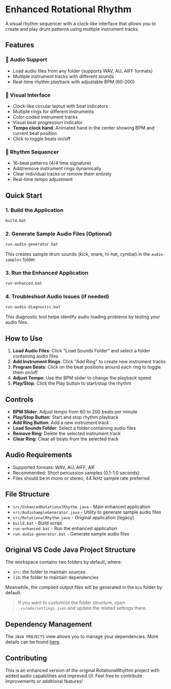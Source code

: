 # Enhanced Rotational Rhythm

A visual rhythm sequencer with a clock-like interface that allows you to create and play drum patterns using multiple instrument tracks.

## Features

### 🎵 Audio Support
- Load audio files from any folder (supports WAV, AU, AIFF formats)
- Multiple instrument tracks with different sounds
- Real-time rhythm playback with adjustable BPM (60-200)

### 🎨 Visual Interface
- Clock-like circular layout with beat indicators
- Multiple rings for different instruments
- Color-coded instrument tracks
- Visual beat progression indicator
- **Tempo clock hand**: Animated hand in the center showing BPM and current beat position
- Click to toggle beats on/off

### 🥁 Rhythm Sequencer
- 16-beat patterns (4/4 time signature)
- Add/remove instrument rings dynamically
- Clear individual tracks or remove them entirely
- Real-time tempo adjustment

## Quick Start

### 1. Build the Application
```bash
build.bat
```

### 2. Generate Sample Audio Files (Optional)
```bash
run-audio-generator.bat
```
This creates sample drum sounds (kick, snare, hi-hat, cymbal) in the `audio-samples` folder.

### 3. Run the Enhanced Application
```bash
run-enhanced.bat
```

### 4. Troubleshoot Audio Issues (if needed)
```bash
run-audio-diagnostic.bat
```
This diagnostic tool helps identify audio loading problems by testing your audio files.

## How to Use

1. **Load Audio Files**: Click "Load Sounds Folder" and select a folder containing audio files
2. **Add Instrument Rings**: Click "Add Ring" to create new instrument tracks
3. **Program Beats**: Click on the beat positions around each ring to toggle them on/off
4. **Adjust Tempo**: Use the BPM slider to change the playback speed
5. **Play/Stop**: Click the Play button to start/stop the rhythm

## Controls

- **BPM Slider**: Adjust tempo from 60 to 200 beats per minute
- **Play/Stop Button**: Start and stop rhythm playback
- **Add Ring Button**: Add a new instrument track
- **Load Sounds Folder**: Select a folder containing audio files
- **Remove Ring**: Delete the selected instrument track
- **Clear Ring**: Clear all beats from the selected track

## Audio Requirements

- Supported formats: WAV, AU, AIFF, AIF
- Recommended: Short percussion samples (0.1-1.0 seconds)
- Files should be in mono or stereo, 44.1kHz sample rate preferred

## File Structure

- `src/EnhancedRotationalRhythm.java` - Main enhanced application
- `src/AudioSampleGenerator.java` - Utility to generate sample audio files
- `src/RotationalRhythm.java` - Original application (legacy)
- `build.bat` - Build script
- `run-enhanced.bat` - Run the enhanced application
- `run-audio-generator.bat` - Generate sample audio files

## Original VS Code Java Project Structure

The workspace contains two folders by default, where:

- `src`: the folder to maintain sources
- `lib`: the folder to maintain dependencies

Meanwhile, the compiled output files will be generated in the `bin` folder by default.

> If you want to customize the folder structure, open `.vscode/settings.json` and update the related settings there.

## Dependency Management

The `JAVA PROJECTS` view allows you to manage your dependencies. More details can be found [here](https://github.com/microsoft/vscode-java-dependency#manage-dependencies).

## Contributing

This is an enhanced version of the original RotationalRhythm project with added audio capabilities and improved UI. Feel free to contribute improvements or additional features!
